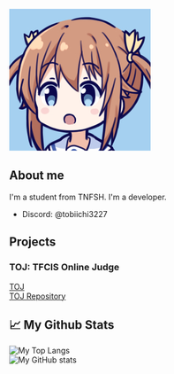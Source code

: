 ![misaki akeno](https://raw.githubusercontent.com/tobiichi3227/tobiichi3227/main/64978502_p29_master1200.jpg)

## About me
I'm a student from TNFSH.
I'm a developer.
- Discord: @tobiichi3227

## Projects
### TOJ: TFCIS Online Judge
[TOJ](https://toj.tfcis.org)  
[TOJ Repository](https://github.com/Tfcis/NTOJ)  

## 📈 My Github Stats
![My Top Langs](https://github-readme-stats.vercel.app/api/top-langs/?username=tobiichi3227&layout=compact)  
![My GitHub stats](https://github-readme-stats.vercel.app/api?username=tobiichi3227&show_icons=true&theme=tokyonight)


<!--
**tobiichi3227/tobiichi3227** is a ✨ _special_ ✨ repository because its `README.md` (this file) appears on your GitHub profile.

Here are some ideas to get you started:

- 🔭 I’m currently working on ...
- 🌱 I’m currently learning ...
- 👯 I’m looking to collaborate on ...
- 🤔 I’m looking for help with ...
- 💬 Ask me about ...
- 📫 How to reach me: ...
- 😄 Pronouns: ...
- ⚡ Fun fact: ...
-->
